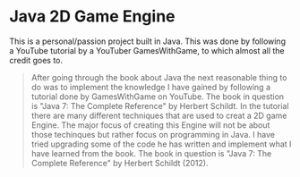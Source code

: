 # Java 2D Game Engine


This is a personal/passion project built in Java. This was done by following a YouTube tutorial by a YouTuber GamesWithGame, to which almost all the credit goes to. 

> After going through the book about Java the next reasonable thing to do was to implement the knowledge I have gained by following 
> a tutorial done by GamesWithGame on YouTube. The book in question is "Java 7: The Complete Reference" by Herbert Schildt. In the 
> tutorial there are many different techniques that are used to creat a 2D game Engine. The major focus of creating this Engine will not be
> about those techinques but rather focus on programming in Java. I have tried upgrading some of the code he has written and 
> implement what I have learned from the book. The book in question is "Java 7: The Complete Reference" by Herbert Schildt (2012).